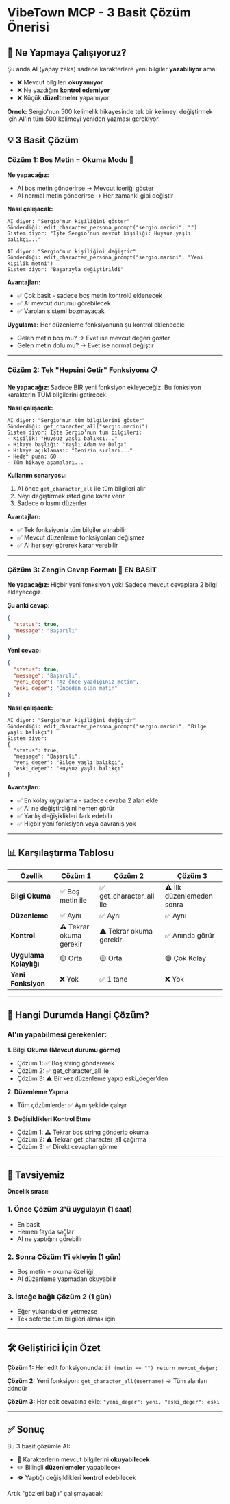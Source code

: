 # VibeTown MCP - 3 Basit Çözüm Önerisi

## 🎯 Ne Yapmaya Çalışıyoruz?

Şu anda AI (yapay zeka) sadece karakterlere yeni bilgiler **yazabiliyor** ama:
- ❌ Mevcut bilgileri **okuyamıyor** 
- ❌ Ne yazdığını **kontrol edemiyor**
- ❌ Küçük **düzeltmeler** yapamıyor

**Örnek:** Sergio'nun 500 kelimelik hikayesinde tek bir kelimeyi değiştirmek için AI'ın tüm 500 kelimeyi yeniden yazması gerekiyor.

## 💡 3 Basit Çözüm

### Çözüm 1: Boş Metin = Okuma Modu 📖

**Ne yapacağız:**
- AI boş metin gönderirse → Mevcut içeriği göster
- AI normal metin gönderirse → Her zamanki gibi değiştir

**Nasıl çalışacak:**
```
AI diyor: "Sergio'nun kişiliğini göster" 
Gönderdiği: edit_character_persona_prompt("sergio.marini", "")
Sistem diyor: "İşte Sergio'nun mevcut kişiliği: Huysuz yaşlı balıkçı..."

AI diyor: "Sergio'nun kişiliğini değiştir"
Gönderdiği: edit_character_persona_prompt("sergio.marini", "Yeni kişilik metni")  
Sistem diyor: "Başarıyla değiştirildi"
```

**Avantajları:**
- ✅ Çok basit - sadece boş metin kontrolü eklenecek
- ✅ AI mevcut durumu görebilecek
- ✅ Varolan sistemi bozmayacak

**Uygulama:** Her düzenleme fonksiyonuna şu kontrol eklenecek:
- Gelen metin boş mu? → Evet ise mevcut değeri göster
- Gelen metin dolu mu? → Evet ise normal değiştir

---

### Çözüm 2: Tek "Hepsini Getir" Fonksiyonu 📋

**Ne yapacağız:**
Sadece BİR yeni fonksiyon ekleyeceğiz. Bu fonksiyon karakterin TÜM bilgilerini getirecek.

**Nasıl çalışacak:**
```
AI diyor: "Sergio'nun tüm bilgilerini göster"
Gönderdiği: get_character_all("sergio.marini")
Sistem diyor: İşte Sergio'nun tüm bilgileri:
- Kişilik: "Huysuz yaşlı balıkçı..."
- Hikaye başlığı: "Yaşlı Adam ve Dalga"  
- Hikaye açıklaması: "Denizin sırları..."
- Hedef puan: 60
- Tüm hikaye aşamaları...
```

**Kullanım senaryosu:**
1. AI önce `get_character_all` ile tüm bilgileri alır
2. Neyi değiştirmek istediğine karar verir
3. Sadece o kısmı düzenler

**Avantajları:**
- ✅ Tek fonksiyonla tüm bilgiler alınabilir
- ✅ Mevcut düzenleme fonksiyonları değişmez
- ✅ AI her şeyi görerek karar verebilir

---

### Çözüm 3: Zengin Cevap Formatı 🔄 **EN BASİT**

**Ne yapacağız:**
Hiçbir yeni fonksiyon yok! Sadece mevcut cevaplara 2 bilgi ekleyeceğiz.

**Şu anki cevap:**
```json
{
  "status": true,
  "message": "Başarılı"
}
```

**Yeni cevap:**
```json
{
  "status": true,
  "message": "Başarılı",
  "yeni_deger": "Az önce yazdığınız metin",
  "eski_deger": "Önceden olan metin"
}
```

**Nasıl çalışacak:**
```
AI diyor: "Sergio'nun kişiliğini değiştir"
Gönderdiği: edit_character_persona_prompt("sergio.marini", "Bilge yaşlı balıkçı")
Sistem diyor: 
{
  "status": true,
  "message": "Başarılı",
  "yeni_deger": "Bilge yaşlı balıkçı",
  "eski_deger": "Huysuz yaşlı balıkçı"
}
```

**Avantajları:**
- ✅ En kolay uygulama - sadece cevaba 2 alan ekle
- ✅ AI ne değiştirdiğini hemen görür
- ✅ Yanlış değişiklikleri fark edebilir
- ✅ Hiçbir yeni fonksiyon veya davranış yok

---

## 📊 Karşılaştırma Tablosu

| Özellik | Çözüm 1 | Çözüm 2 | Çözüm 3 |
|---------|---------|---------|---------|
| **Bilgi Okuma** | ✅ Boş metin ile | ✅ get_character_all ile | ⚠️ İlk düzenlemeden sonra |
| **Düzenleme** | ✅ Aynı | ✅ Aynı | ✅ Aynı |
| **Kontrol** | ⚠️ Tekrar okuma gerekir | ⚠️ Tekrar okuma gerekir | ✅ Anında görür |
| **Uygulama Kolaylığı** | 🟡 Orta | 🟡 Orta | 🟢 Çok Kolay |
| **Yeni Fonksiyon** | ❌ Yok | ✅ 1 tane | ❌ Yok |

---

## 🎯 Hangi Durumda Hangi Çözüm?

### AI'ın yapabilmesi gerekenler:

**1. Bilgi Okuma (Mevcut durumu görme)**
- Çözüm 1: ✅ Boş string göndererek
- Çözüm 2: ✅ get_character_all ile  
- Çözüm 3: ⚠️ Bir kez düzenleme yapıp eski_deger'den

**2. Düzenleme Yapma**
- Tüm çözümlerde: ✅ Aynı şekilde çalışır

**3. Değişiklikleri Kontrol Etme**
- Çözüm 1: ⚠️ Tekrar boş string gönderip okuma  
- Çözüm 2: ⚠️ Tekrar get_character_all çağırma
- Çözüm 3: ✅ Direkt cevaptan görme

---

## 💼 Tavsiyemiz

**Öncelik sırası:**

### 1. Önce Çözüm 3'ü uygulayın (1 saat)
- En basit
- Hemen fayda sağlar
- AI ne yaptığını görebilir

### 2. Sonra Çözüm 1'i ekleyin (1 gün)  
- Boş metin = okuma özelliği
- AI düzenleme yapmadan okuyabilir

### 3. İsteğe bağlı Çözüm 2 (1 gün)
- Eğer yukarıdakiler yetmezse
- Tek seferde tüm bilgileri almak için

---

## 🛠️ Geliştirici İçin Özet

**Çözüm 1:** Her edit fonksiyonunda: `if (metin == "") return mevcut_değer;`

**Çözüm 2:** Yeni fonksiyon: `get_character_all(username)` → Tüm alanları döndür

**Çözüm 3:** Her edit cevabına ekle: `"yeni_deger": yeni, "eski_deger": eski`

---

## ✅ Sonuç

Bu 3 basit çözümle AI:
- 📖 Karakterlerin mevcut bilgilerini **okuyabilecek**
- ✏️ Bilinçli **düzenlemeler** yapabilecek  
- 👁️ Yaptığı değişiklikleri **kontrol** edebilecek

Artık "gözleri bağlı" çalışmayacak! 